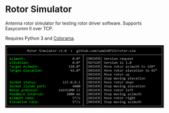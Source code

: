 # Rotor Simulator
Antenna rotor simulator for testing rotor driver software. Supports Easycomm II over TCP.

Requires Python 3 and [Colorama](https://pypi.org/project/colorama/).

![Screenshot](screenshot.png)